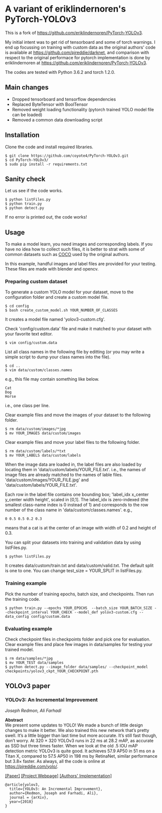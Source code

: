 # A variant of eriklindernoren's PyTorch-YOLOv3
This is a fork of https://github.com/eriklindernoren/PyTorch-YOLOv3.

My initial intent was to get rid of tensorboard and some of torch warnings.
I end up focussing on training with custom data as the original authors' code is available at https://github.com/pjreddie/darknet, and comparison with respect to the original performace for pytorch implementation is done by eriklindernoren at https://github.com/eriklindernoren/PyTorch-YOLOv3. 

The codes are tested with Python 3.6.2 and torch 1.2.0.

## Main changes

* Dropped tensorboard and tensorflow dependencies
* Replaced ByteTensor with BoolTensor
* Removed weight loading functionality (pytorch trained YOLO model file can be loaded)
* Removed a common data downloading script

## Installation
Clone the code and install required libraries.
```
$ git clone https://github.com/coyote4/PyTorch-YOLOv3.git
$ cd PyTorch-YOLOv3/
$ sudo pip install -r requirements.txt
```

## Sanity check
Let us see if the code works.
```
$ python listFiles.py
$ python train.py
$ python detect.py
```
If no error is printed out, the code works! 

## Usage
To make a model learn, you need images and corresponding labels.
If you have no idea how to collect such files, it is better to strat with some of common datasets such as [COCO](http://cocodataset.org) used by the original authors.

In this example, handful images and label files are provided for your testing.
These files are made with blender and opencv.


### Preparing custom dataset

To generate a custom YOLO model for your dataset, move to the configuration folder and create a custom model file.
```
$ cd config
$ bash create_custom_model.sh YOUR_NUMBER_OF_CLASSES 
```
It creates a model file named 'yolov3-custom.cfg'.

Check 'config/custom.data' file and make it matched to your dataset with your favorite text editor.
```
$ vim config/custom.data
```

List all class names in the following file by editting (or you may write a simple script to dump your class names into the file). 
```
$ cd ..
$ vim data/custom/classes.names
```
e.g., this file may contain something like below.
```
Cat
Dog
Horse
```
i.e., one class per line. 

Clear example files and move the images of your dataset to the following folder.
```
$ rm data/custom/images/*jpg
$ mv YOUR_IMAGES data/custom/images
```

Clear example files and move your label files to the following folder.
```
$ rm data/custom/labels/*txt
$ mv YOUR_LABELS data/custom/labels
```

When the image data are loaded in, the label files are also loaded by locating them in 'data/custom/labels/YOUR_FILE.txt'.
i.e., the names of image files are already matched to the names of lable files. 'data/custom/images/YOUR_FILE.jpg' and 'data/custom/labels/YOUR_FILE.txt'. 

Each row in the label file contains one bounding box; 'label_idx x_center y_center width height', scaled in [0,1].
The label_idx is zero-indexed (the smallest class-name index is 0 instead of 1) and corresponds to the row number of the class name in 'data/custom/classes.names'. 
e.g.,
```
0 0.5 0.5 0.2 0.3
```
means that a cat is at the center of an image with width of 0.2 and height of 0.3. 

You can split your datasets into training and validation data by using listFiles.py.
```
$ python listFiles.py 
```
It creates data/custom/train.txt and data/custom/valid.txt.
The default split is one to one. You can change test_size = YOUR_SPLIT in listFiles.py.

### Training example

Pick the number of training epochs, batch size, and checkpoints. 
Then run the training code.
```
$ python train.py --epochs YOUR_EPOCHS  --batch_size YOUR_BATCH_SIZE --checkpoint_interval YOUR_CHECK --model_def yolov3-custom.cfg --data_config config/custom.data
```

### Evaluating example

Check checkpoint files in checkpoints folder and pick one for evaluation.
Clear example files and place few images in data/samples for testing your trained model.
```
$ rm data/samples/*jpg
$ mv YOUR_TEST data/samples
$ python detect.py --image_folder data/samples/ --checkpoint_model checkpoints/yolov3_ckpt_YOUR_CHECKPOINT.pth
```

## YOLOv3 paper

### YOLOv3: An Incremental Improvement
_Joseph Redmon, Ali Farhadi_ <br>

**Abstract** <br>
We present some updates to YOLO! We made a bunch of little design changes to make it better. We also trained this new network that’s pretty swell. It’s a little bigger than last time but more accurate. It’s still fast though, don’t worry. At 320 × 320 YOLOv3 runs in 22 ms at 28.2 mAP, as accurate as SSD but three times faster. When we look at the old .5 IOU mAP detection metric YOLOv3 is quite good. It achieves 57.9 AP50 in 51 ms on a Titan X, compared to 57.5 AP50 in 198 ms by RetinaNet, similar performance but 3.8× faster. As always, all the code is online at https://pjreddie.com/yolo/.

[[Paper]](https://pjreddie.com/media/files/papers/YOLOv3.pdf) [[Project Webpage]](https://pjreddie.com/darknet/yolo/) [[Authors' Implementation]](https://github.com/pjreddie/darknet)

```
@article{yolov3,
  title={YOLOv3: An Incremental Improvement},
  author={Redmon, Joseph and Farhadi, Ali},
  journal = {arXiv},
  year={2018}
}
```

